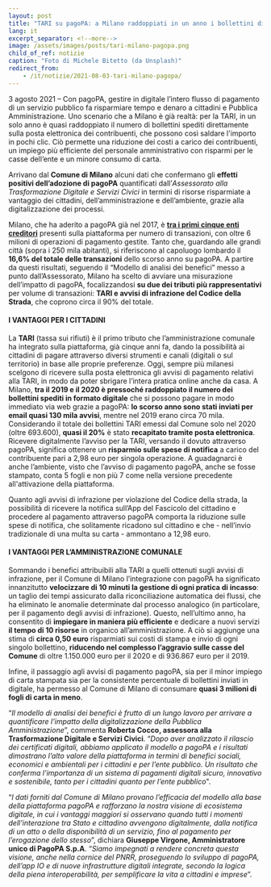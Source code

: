 ```yaml
---
layout: post
title: "TARI su pagoPA: a Milano raddoppiati in un anno i bollettini digitali, con risparmi per l’amministrazione e i cittadini"
lang: it
excerpt_separator: <!--more-->
image: /assets/images/posts/tari-milano-pagopa.png
child_of_ref: notizie
caption: "Foto di Michele Bitetto (da Unsplash)"
redirect_from: 
    - /it/notizie/2021-08-03-tari-milano-pagopa/
---
```


3 agosto 2021 – Con pagoPA, gestire in digitale l’intero flusso di pagamento di un servizio pubblico fa risparmiare tempo e denaro a cittadini e Pubblica Amministrazione. Uno scenario che a Milano è già realtà: per la TARI, in un solo anno è quasi raddoppiato il numero di bollettini spediti direttamente sulla posta elettronica dei contribuenti, che possono così saldare l'importo in pochi clic. Ciò permette una riduzione dei costi a carico dei contribuenti, un impiego più efficiente del personale amministrativo con risparmi per le casse dell’ente e un minore consumo di carta. 
<!--more-->


Arrivano dal **Comune di Milano** alcuni dati che confermano gli **effetti positivi dell’adozione di pagoPA** quantificati dall’*Assessorato alla Trasformazione Digitale e Servizi Civici* in termini di risorse risparmiate a vantaggio dei cittadini, dell’amministrazione e dell’ambiente, grazie alla digitalizzazione dei processi. 


Milano, che ha aderito a pagoPA già nel 2017, è **[tra i primi cinque enti creditori](https://www.pagopa.gov.it/it/dashboard/)** presenti sulla piattaforma per numero di transazioni, con oltre 6 milioni di operazioni di pagamento gestite. Tanto che, guardando alle grandi città (sopra i 250 mila abitanti), si riferiscono al capoluogo lombardo il **16,6% del totale delle transazioni** dello scorso anno su pagoPA. A partire da questi risultati, seguendo il “Modello di analisi dei benefici” messo a punto dall’Assessorato, Milano ha scelto di avviare una misurazione dell’impatto di pagoPA, focalizzandosi **su due dei tributi più rappresentativi** per volume di transazioni: **TARI e avvisi di infrazione del Codice della Strada**, che coprono circa il 90% del totale.


#### I VANTAGGI PER I CITTADINI


La **TARI** (tassa sui rifiuti) è il primo tributo che l’amministrazione comunale ha integrato sulla piattaforma, già cinque anni fa, dando la possibilità ai cittadini di pagare attraverso diversi strumenti e canali (digitali o sul territorio) in base alle proprie preferenze. Oggi, sempre più milanesi scelgono di ricevere sulla posta elettronica gli avvisi di pagamento relativi alla TARI, in modo da poter sbrigare l’intera pratica online anche da casa. A Milano, **tra il 2019 e il 2020 è pressoché raddoppiato il numero dei bollettini spediti in formato digitale** che si possono pagare in modo immediato via web grazie a pagoPA: **lo scorso anno sono stati inviati per email quasi 130 mila avvisi**, mentre nel 2019 erano circa 70 mila. Considerando il totale dei bollettini TARI emessi dal Comune solo nel 2020 (oltre 693.600), **quasi il 20%** è stato **recapitato tramite posta elettronica**. Ricevere digitalmente l’avviso per la TARI, versando il dovuto attraverso pagoPA, significa ottenere un **risparmio sulle spese di notifica** a carico del contribuente pari a 2,98 euro per singola operazione. A guadagnarci è anche l’ambiente, visto che l’avviso di pagamento pagoPA, anche se fosse stampato, conta 5 fogli e non più 7 come nella versione precedente all'attivazione della piattaforma.

 

Quanto agli avvisi di infrazione per violazione del Codice della strada, la possibilità di ricevere la notifica sull’App del Fascicolo del cittadino e procedere al pagamento attraverso pagoPA comporta la riduzione sulle spese di notifica, che solitamente ricadono sul cittadino e che - nell’invio tradizionale di una multa su carta - ammontano a 12,98 euro.


#### I VANTAGGI PER L’AMMINISTRAZIONE COMUNALE

Sommando i benefici attribuibili alla TARI a quelli ottenuti sugli avvisi di infrazione, per il Comune di Milano l’integrazione con pagoPA ha significato innanzitutto **velocizzare di 10 minuti la gestione di ogni pratica di incasso**: un taglio dei tempi assicurato dalla riconciliazione automatica dei flussi, che ha eliminato le anomalie determinate dal processo analogico (in particolare, per il pagamento degli avvisi di infrazione). Questo, nell’ultimo anno, ha consentito di **impiegare in maniera più efficiente** e dedicare a nuovi servizi **il tempo di 10 risorse** in organico all’amministrazione. A ciò si aggiunge una stima di **circa 0,50 euro** risparmiati sui costi di stampa e invio di ogni singolo bollettino, **riducendo nel complesso l’aggravio sulle casse del Comune** di oltre 1.150.000 euro per il 2020 e di 936.867 euro per il 2019.

Infine, il passaggio agli avvisi di pagamento pagoPA, sia per il minor impiego di carta stampata sia per la consistente percentuale di bollettini inviati in digitale, ha permesso al Comune di Milano di consumare **quasi 3 milioni di fogli di carta in meno**.

“*Il modello di analisi dei benefici è frutto di un lungo lavoro per arrivare a quantificare l’impatto della digitalizzazione della Pubblica Amministrazione*”,  commenta **Roberta Cocco, assessora alla Trasformazione Digitale e Servizi Civici**. “*Dopo aver analizzato il rilascio dei certificati digitali, abbiamo applicato il modello a pagoPA e i risultati dimostrano l’alto valore della piattaforma in termini di benefici sociali, economici e ambientali per i cittadini e per l’ente pubblico. Un risultato che conferma l’importanza di un sistema di pagamenti digitali sicuro, innovativo e sostenibile, tanto per i cittadini quanto per l’ente pubblico*". 

“*I dati forniti dal Comune di Milano provano l’efficacia del modello alla base della piattaforma pagoPA e rafforzano la nostra visione di ecosistema digitale, in cui i vantaggi maggiori si osservano quando tutti i momenti dell’interazione tra Stato e cittadino avvengono digitalmente, dalla notifica di un atto o della disponibilità di un servizio, fino al pagamento per l’erogazione dello stesso*”, dichiara **Giuseppe Virgone, Amministratore unico di PagoPA S.p.A**. “*Siamo impegnati a rendere concreta questa visione, anche nella cornice del PNRR, proseguendo lo sviluppo di pagoPA, dell’app IO e di nuove infrastrutture digitali integrate, secondo la logica della piena interoperabilità, per semplificare la vita a cittadini e imprese*”.
